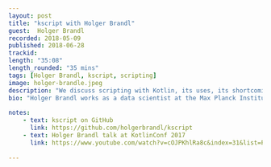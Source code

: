 ```yaml
---
layout: post
title: "kscript with Holger Brandl"
guest:  Holger Brandl
recorded: 2018-05-09
published: 2018-06-28
trackid: 
length: "35:08"
length_rounded: "35 mins"
tags: [Holger Brandl, kscript, scripting]
image: holger-brandle.jpeg
description: "We discuss scripting with Kotlin, its uses, its shortcomings and how the Open Source project kscript enhances on what Kotlin provides out of the box."
bio: "Holger Brandl works as a data scientist at the Max Planck Institute of Molecular Cell Biology and Genetics (Dresden, Germany). He holds a Ph.D. degree in machine learning, and has developed new concepts in the field of computational linguistics. More recently he has co-authored publications in high-ranking journals such as Nature and Science. He is a main developer of the "R Language Integration" for Intellij IDEA, which is increasingly written in Kotlin, and has published several Kotlin artifacts for bioinformatics, high-performance computing and data mining."
                  
notes: 
    - text: kscript on GitHub
      link: https://github.com/holgerbrandl/kscript
    - text: Holger Brandl talk at KotlinConf 2017
      link: https://www.youtube.com/watch?v=cOJPKhlRa8c&index=31&list=PLQ176FUIyIUY6UK1cgVsbdPYA3X5WLam5
      
---
```



